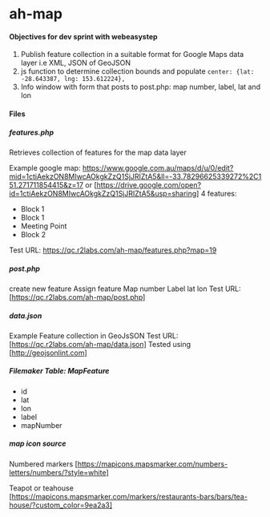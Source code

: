 # ah-map

#### Objectives for dev sprint with webeasystep
1. Publish feature collection in a suitable format for Google Maps data layer i.e XML, JSON of GeoJSON
2. js function to determine collection bounds and populate  ```center: {lat: -28.643387, lng: 153.612224},```
3. Info window with form that posts to post.php: map number, label, lat and lon




#### Files

##### features.php
Retrieves collection of features for the map data layer

Example google map: <https://www.google.com.au/maps/d/u/0/edit?mid=1ctiAekzON8MIwcAOkgkZzQ1SjJRIZtA5&ll=-33.78296625339272%2C151.271711854415&z=17>
or [https://drive.google.com/open?id=1ctiAekzON8MIwcAOkgkZzQ1SjJRIZtA5&usp=sharing]
4 features:
- Block 1
- Block 1
- Meeting Point
- Block 2


Test URL: <https://qc.r2labs.com/ah-map/features.php?map=19>

##### post.php
create new feature
Assign feature
Map number
Label
lat
lon
Test URL: [https://qc.r2labs.com/ah-map/post.php]

##### data.json
Example Feature collection in GeoJsSON
Test URL: [https://qc.r2labs.com/ah-map/data.json]
Tested using [http://geojsonlint.com]

##### Filemaker Table: MapFeature
- id
- lat
- lon
- label
- mapNumber

##### map icon source
Numbered markers [https://mapicons.mapsmarker.com/numbers-letters/numbers/?style=white]

Teapot or teahouse [https://mapicons.mapsmarker.com/markers/restaurants-bars/bars/tea-house/?custom_color=9ea2a3]